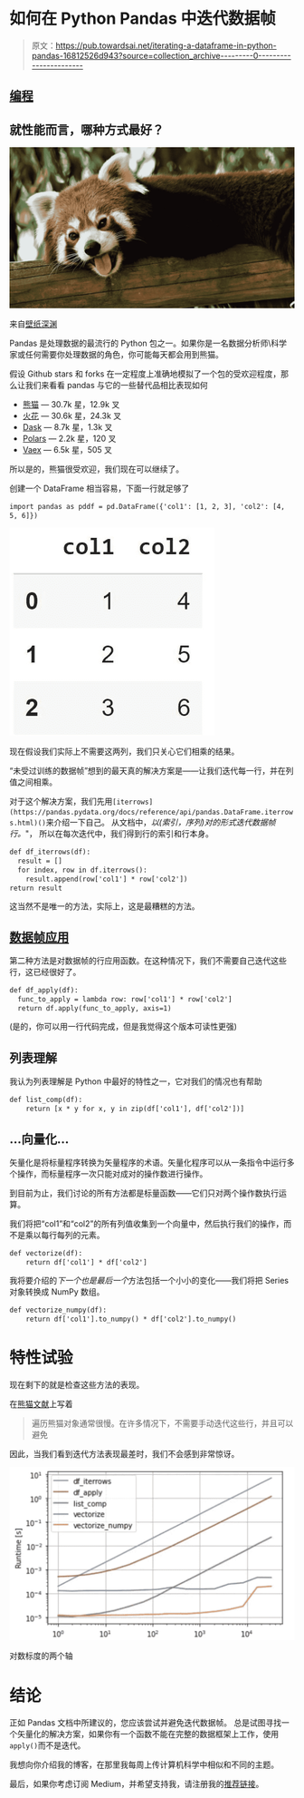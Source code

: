 # 如何在 Python Pandas 中迭代数据帧

> 原文：<https://pub.towardsai.net/iterating-a-dataframe-in-python-pandas-16812526d943?source=collection_archive---------0----------------------->

## [编程](https://towardsai.net/p/category/programming)

## 就性能而言，哪种方式最好？

![](img/b3e10033284b7f5ea7682865c8e1600e.png)

来自[壁纸深渊](https://wall.alphacoders.com/big.php?i=370118)

Pandas 是处理数据的最流行的 Python 包之一。如果你是一名数据分析师\科学家或任何需要你处理数据的角色，你可能每天都会用到熊猫。

假设 Github stars 和 forks 在一定程度上准确地模拟了一个包的受欢迎程度，那么让我们来看看 pandas 与它的一些替代品相比表现如何

*   [熊猫](https://github.com/pandas-dev/pandas) — 30.7k 星，12.9k 叉
*   [火花](https://github.com/apache/spark) — 30.6k 星，24.3k 叉
*   [Dask](https://github.com/dask/dask) — 8.7k 星，1.3k 叉
*   [Polars](https://github.com/pola-rs/polars) — 2.2k 星，120 叉
*   [Vaex](https://github.com/vaexio/vaex) — 6.5k 星，505 叉

所以是的，熊猫很受欢迎，我们现在可以继续了。

创建一个 DataFrame 相当容易，下面一行就足够了

```
import pandas as pddf = pd.DataFrame({'col1': [1, 2, 3], 'col2': [4, 5, 6]})
```

![](img/0c77b2e1602a8c608531dd8949fa5d10.png)

现在假设我们实际上不需要这两列，我们只关心它们相乘的结果。

“未受过训练的数据帧”想到的最天真的解决方案是——让我们迭代每一行，并在列值之间相乘。

对于这个解决方案，我们先用`[iterrows](https://pandas.pydata.org/docs/reference/api/pandas.DataFrame.iterrows.html)()`来介绍一下自己。
从文档中，*以(索引，序列)对的形式迭代数据帧行。*"，
所以在每次迭代中，我们得到行的索引和行本身。

```
def df_iterrows(df):
  result = []
  for index, row in df.iterrows():
    result.append(row['col1'] * row['col2'])
return result
```

这当然不是唯一的方法，实际上，这是最糟糕的方法。

## [数据帧应用](https://pandas.pydata.org/docs/reference/api/pandas.DataFrame.apply.html)

第二种方法是对数据帧的行应用函数。在这种情况下，我们不需要自己迭代这些行，这已经很好了。

```
def df_apply(df):
  func_to_apply = lambda row: row['col1'] * row['col2']
  return df.apply(func_to_apply, axis=1)
```

(是的，你可以用一行代码完成，但是我觉得这个版本可读性更强)

## 列表理解

我认为列表理解是 Python 中最好的特性之一，它对我们的情况也有帮助

```
def list_comp(df):
    return [x * y for x, y in zip(df['col1'], df['col2'])]
```

## …向量化…

矢量化是将标量程序转换为矢量程序的术语。矢量化程序可以从一条指令中运行多个操作，而标量程序一次只能对成对的操作数进行操作。

到目前为止，我们讨论的所有方法都是标量函数——它们只对两个操作数执行运算。

我们将把“col1”和“col2”的所有列值收集到一个向量中，然后执行我们的操作，而不是乘以每行每列的元素。

```
def vectorize(df):
    return df['col1'] * df['col2']
```

我将要介绍的*下一个也是最后一个*方法包括一个小小的变化——我们将把 Series 对象转换成 NumPy 数组。

```
def vectorize_numpy(df):
    return df['col1'].to_numpy() * df['col2'].to_numpy()
```

# 特性试验

现在剩下的就是检查这些方法的表现。

在[熊猫文献](https://pandas.pydata.org/pandas-docs/stable/user_guide/basics.html#iteration)上写着

> 遍历熊猫对象通常很慢。在许多情况下，不需要手动迭代这些行，并且可以避免

因此，当我们看到迭代方法表现最差时，我们不会感到非常惊讶。

![](img/3e1f170a177cd58772f5692326018aa7.png)

对数标度的两个轴

# 结论

正如 Pandas 文档中所建议的，您应该尝试并避免迭代数据帧。
总是试图寻找一个矢量化的解决方案，如果你有一个函数不能在完整的数据框架上工作，使用`apply()`而不是迭代。

我想向你介绍我的博客，在那里我每周上传计算机科学中相似和不同的主题。

最后，如果你考虑订阅 Medium，并希望支持我，请注册我的[推荐链接](https://eliran9692.medium.com/membership)。